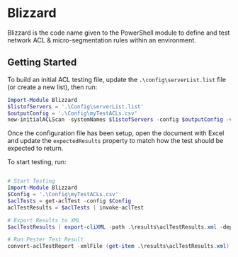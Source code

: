 # Blizzard

Blizzard is the code name given to the PowerShell module to define and test network ACL & micro-segmentation rules within an environment.

## Getting Started

To build an initial ACL testing file, update the ``.\config\serverList.list`` file (or create a new list), then run:

```powershell
Import-Module Blizzard
$listofServers = '.\Config\serverList.list'
$outputConfig = '.\Config\myTestACLs.csv'
new-initialACLScan -systemNames $listofServers -config $outputConfig -verbose
```

Once the configuration file has been setup, open the document with Excel and update the ``expectedResults`` property to match how the test should be expected to return.

To start testing, run:

```powershell

# Start Testing
Import-Module Blizzard
$Config = '.\Config\myTestACLs.csv'
$aclTests = get-aclTest -config $Config
aclTestResults = $aclTests | invoke-aclTest

# Export Results to XML
$aclTestResults | export-cliXML -path .\results\aclTestResults.xml -depth 2

# Run Pester Test Result
convert-aclTestReport -xmlFile (get-item .\results\aclTestResults.xml)
```
  